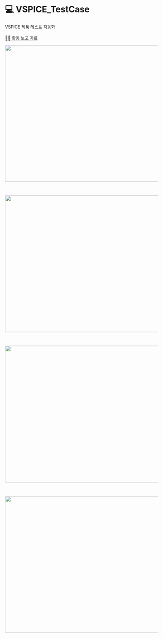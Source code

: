 # 💻 VSPICE_TestCase
VSPICE 제품 테스트 자동화
<br/><br/>
[👩‍🏫 활동 보고 자료](https://drive.google.com/file/d/1hvkVZa1wwP_K94El4lKgeYbCwqxcPfum/view?usp=sharing)
<br/>
<p align='center'><img src="https://user-images.githubusercontent.com/68148196/190083592-4f09fdf6-febc-49f2-9730-9e332aee5d6c.png" width="800px" height="450px"/></p><br/>
<p align='center'><img src="https://user-images.githubusercontent.com/68148196/190083722-bba45dbd-b6b7-414b-b17c-926aad326422.png" width="800px" height="450px"/></p>
<br/>
<p align='center'><img src="https://user-images.githubusercontent.com/68148196/190083837-b587d579-b738-49e1-a738-47a447d6091d.png" width="800px" height="450px"/></p>
<br/>
<p align='center'><img src="https://user-images.githubusercontent.com/68148196/190083910-55fbc745-8425-4bbd-9f28-f54b7bb4b926.png" width="800px" height="450px"/></p>
<br/><br/>

